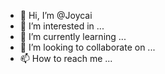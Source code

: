- 👋 Hi, I’m @Joycai
- 👀 I’m interested in ...
- 🌱 I’m currently learning ...
- 💞️ I’m looking to collaborate on ...
- 📫 How to reach me ...

<!---
Joycai/Joycai is a ✨ special ✨ repository because its `README.md` (this file) appears on your GitHub profile.
You can click the Preview link to take a look at your changes.
--->

